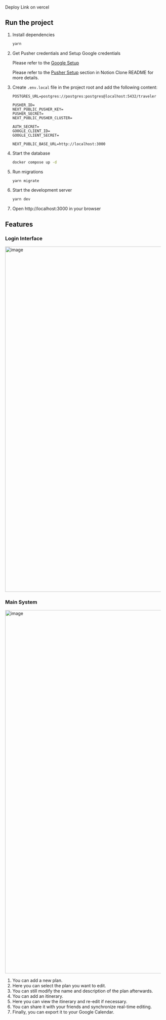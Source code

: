 Deploy Link on vercel

## Run the project


1. Install dependencies
   ```bash
   yarn
   ```
2. Get Pusher credentials and Setup Google credentials

   Please refer to the [Google Setup](https://developers.google.com/identity/protocols/oauth2/web-server?hl=zh-tw)

   Please refer to the [Pusher Setup](https://github.com/ntuee-web-programming/112-1-unit2-notion-clone#pusher-setup) section in Notion Clone README for more details.

3. Create `.env.local` file in the project root and add the following content:

   ```
   POSTGRES_URL=postgres://postgres:postgres@localhost:5432/traveler

   PUSHER_ID=
   NEXT_PUBLIC_PUSHER_KEY=
   PUSHER_SECRET=
   NEXT_PUBLIC_PUSHER_CLUSTER=

   AUTH_SECRET=
   GOOGLE_CLIENT_ID=
   GOOGLE_CLIENT_SECRET=

   NEXT_PUBLIC_BASE_URL=http://localhost:3000
   ```



4. Start the database
   ```bash
   docker compose up -d
   ```

5. Run migrations
   ```bash
   yarn migrate
   ```
6. Start the development server
   ```bash
   yarn dev
   ```
7. Open http://localhost:3000 in your browser


## Features
### Login Interface
<img width="1116" alt="image" src="https://github.com/Tomlord1122/Traveler/assets/79390871/ad591a60-e1d3-4508-aaa9-ca33d7772524">


### Main System
<img width="1174" alt="image" src="https://github.com/Tomlord1122/Traveler/assets/79390871/3fb1a457-e6f4-421b-b404-7cc56caa3b09">


1. You can add a new plan.
2. Here you can select the plan you want to edit.
3. You can still modify the name and description of the plan afterwards.
4. You can add an itinerary.
5. Here you can view the itinerary and re-edit if necessary.
6. You can share it with your friends and synchronize real-time editing.
7. Finally, you can export it to your Google Calendar.

